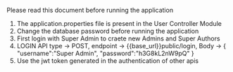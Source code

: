 Please read this document before running the application 

1) The application.properties file is present in the User Controller Module
2) Change the database password before running the application
3) First login with Super Admin to craete new Admins and Super Authors
4) LOGIN API type -> POST, endpoint -> {{base_url}}public/login, Body -> { "username":"Super Admin", "password":"h3G8kL2nW9pQ" }
5) Use the jwt token generated in the authentication of other apis
